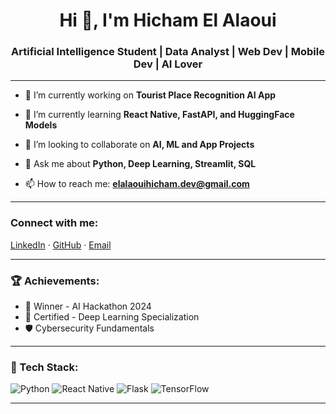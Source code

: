 <h1 align="center">Hi 👋, I'm Hicham El Alaoui</h1>
<h3 align="center">Artificial Intelligence Student | Data Analyst | Web Dev | Mobile Dev | AI Lover</h3>

---

- 🔭 I’m currently working on **Tourist Place Recognition AI App**

- 🌱 I’m currently learning **React Native, FastAPI, and HuggingFace Models**

- 👯 I’m looking to collaborate on **AI, ML and App Projects**

- 💬 Ask me about **Python, Deep Learning, Streamlit, SQL**

- 📫 How to reach me: **elalaouihicham.dev@gmail.com**

---

<h3 align="left">Connect with me:</h3>
<p align="left">
<a href="https://linkedin.com/in/hicham-ai" target="blank">LinkedIn</a> ·
<a href="https://github.com/HichamElAlaoui" target="blank">GitHub</a> ·
<a href="mailto:elalaouihicham.dev@gmail.com">Email</a>
</p>

---

### 🏆 Achievements:
- 🥇 Winner - AI Hackathon 2024
- 🧠 Certified - Deep Learning Specialization
- 🛡️ Cybersecurity Fundamentals

---

### 🧰 Tech Stack:
![Python](https://img.shields.io/badge/Python-3670A0?style=for-the-badge&logo=python&logoColor=white)
![React Native](https://img.shields.io/badge/React_Native-20232A?style=for-the-badge&logo=react&logoColor=61DAFB)
![Flask](https://img.shields.io/badge/Flask-black?style=for-the-badge&logo=flask)
![TensorFlow](https://img.shields.io/badge/TensorFlow-orange?style=for-the-badge&logo=tensorflow)

---
